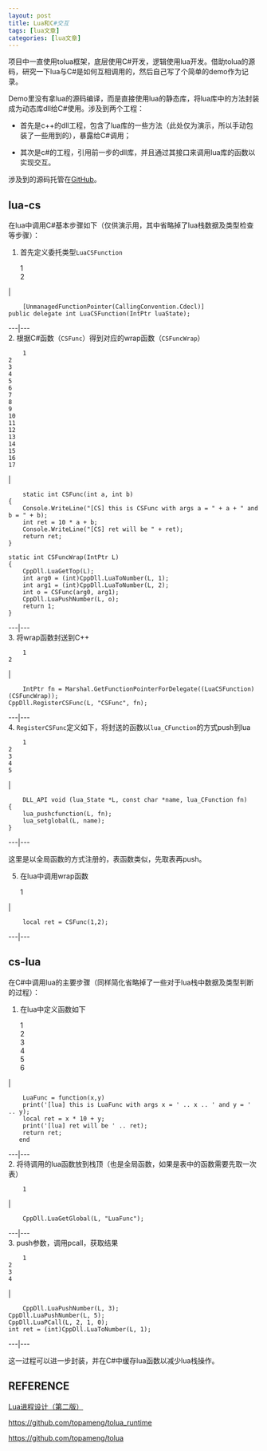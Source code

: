 ```yaml
---
layout: post
title: Lua和C#交互 
tags: [lua文章]
categories: [lua文章]
---
```

项目中一直使用tolua框架，底层使用C#开发，逻辑使用lua开发。借助tolua的源码，研究一下lua与C#是如何互相调用的，然后自己写了个简单的demo作为记录。

Demo里没有拿lua的源码编译，而是直接使用lua的静态库，将lua库中的方法封装成为动态库dll给C#使用。涉及到两个工程：

  * 首先是c++的dll工程，包含了lua库的一些方法（此处仅为演示，所以手动包装了一些用到的），暴露给C#调用；

  * 其次是c#的工程，引用前一步的dll库，并且通过其接口来调用lua库的函数以实现交互。

涉及到的源码托管在[GitHub](https://github.com/aillieo/lua-cpp-cs-interaction)。

## [](https://aillieo.cn/#lua-cs "lua-cs")lua-cs

在lua中调用C#基本步骤如下（仅供演示用，其中省略掉了lua栈数据及类型检查等步骤）：

  1. 首先定义委托类型`LuaCSFunction`
    
        1  
    2  
    

|

    
        [UnmanagedFunctionPointer(CallingConvention.Cdecl)]  
    public delegate int LuaCSFunction(IntPtr luaState);  
      
  
---|---  
  2. 根据C#函数（`CSFunc`）得到对应的wrap函数（`CSFuncWrap`）
    
        1  
    2  
    3  
    4  
    5  
    6  
    7  
    8  
    9  
    10  
    11  
    12  
    13  
    14  
    15  
    16  
    17  
    

|

    
        static int CSFunc(int a, int b)  
    {  
        Console.WriteLine("[CS] this is CSFunc with args a = " + a + " and b = " + b);  
        int ret = 10 * a + b;  
        Console.WriteLine("[CS] ret will be " + ret);  
        return ret;  
    }  
      
    static int CSFuncWrap(IntPtr L)  
    {  
        CppDll.LuaGetTop(L);  
        int arg0 = (int)CppDll.LuaToNumber(L, 1);  
        int arg1 = (int)CppDll.LuaToNumber(L, 2);  
        int o = CSFunc(arg0, arg1);  
        CppDll.LuaPushNumber(L, o);  
        return 1;  
    }  
      
  
---|---  
  3. 将wrap函数封送到C++
    
        1  
    2  
    

|

    
        IntPtr fn = Marshal.GetFunctionPointerForDelegate((LuaCSFunction)   (CSFuncWrap));  
    CppDll.RegisterCSFunc(L, "CSFunc", fn);  
      
  
---|---  
  4. `RegisterCSFunc`定义如下，将封送的函数以`lua_CFunction`的方式push到lua
    
        1  
    2  
    3  
    4  
    5  
    

|

    
        DLL_API void (lua_State *L, const char *name, lua_CFunction fn)  
    {  
    	lua_pushcfunction(L, fn);  
    	lua_setglobal(L, name);  
    }  
      
  
---|---  
  
这里是以全局函数的方式注册的，表函数类似，先取表再push。

  5. 在lua中调用wrap函数
    
        1  
    

|

    
        local ret = CSFunc(1,2);  
      
  
---|---  

## [](https://aillieo.cn/#cs-lua "cs-lua")cs-lua

在C#中调用lua的主要步骤（同样简化省略掉了一些对于lua栈中数据及类型判断的过程）：

  1. 在lua中定义函数如下
    
        1  
    2  
    3  
    4  
    5  
    6  
    

|

    
        LuaFunc = function(x,y)   
        print('[lua] this is LuaFunc with args x = ' .. x .. ' and y = ' .. y);   
        local ret = x * 10 + y;   
        print('[lua] ret will be ' .. ret);  
        return ret;      
       end  
      
  
---|---  
  2. 将待调用的lua函数放到栈顶（也是全局函数，如果是表中的函数需要先取一次表）
    
        1  
    

|

    
        CppDll.LuaGetGlobal(L, "LuaFunc");  
      
  
---|---  
  3. push参数，调用pcall，获取结果
    
        1  
    2  
    3  
    4  
    

|

    
        CppDll.LuaPushNumber(L, 3);  
    CppDll.LuaPushNumber(L, 5);  
    CppDll.LuaPCall(L, 2, 1, 0);  
    int ret = (int)CppDll.LuaToNumber(L, 1);  
      
  
---|---  

这一过程可以进一步封装，并在C#中缓存lua函数以减少lua栈操作。

## [](https://aillieo.cn/#REFERENCE "REFERENCE")REFERENCE

[Lua进程设计（第二版）](https://book.douban.com/subject/3076942/)

<https://github.com/topameng/tolua_runtime>

<https://github.com/topameng/tolua>